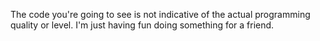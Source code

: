 The code you're going to see is not indicative of the actual programming quality or level. I'm just having fun doing something for a friend.